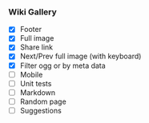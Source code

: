 ### Wiki Gallery

- [x] Footer
- [x] Full image
- [x] Share link
- [x] Next/Prev full image (with keyboard)
- [x] Filter ogg or by meta data
- [ ] Mobile
- [ ] Unit tests
- [ ] Markdown
- [ ] Random page
- [ ] Suggestions
